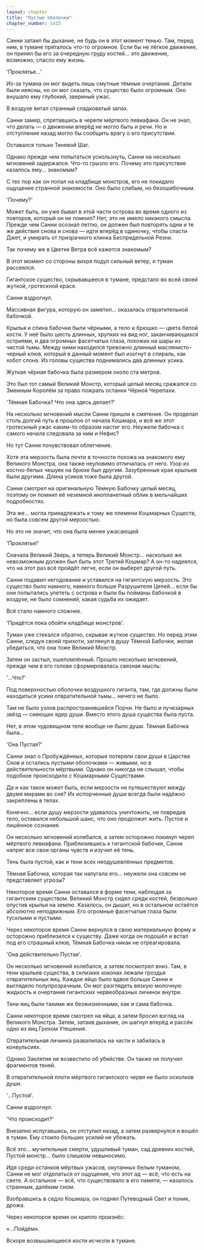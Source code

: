 ```yaml
---
layout: chapter
title: "Пустые оболочки"
chapter_number: 1415
---
```




Санни затаил бы дыхание, не будь он в этот момент тенью. Там, перед ним, в тумане пряталось что-то огромное. Если бы не лёгкое движение, он принял бы его за очередную груду костей... это движение, возможно, спасло ему жизнь.

'Проклятье...'

Из-за тумана он мог видеть лишь смутные тёмные очертания. Детали были неясны, но он мог сказать, что существо было огромным. Оно внушало ему глубокий, звериный ужас.

В воздухе витал странный сладковатый запах.

Санни замер, спрятавшись в черепе мёртвого левиафана. Он не знал, что делать — о движении вперёд не могло быть и речи. Но и отступление назад могло бы сообщить врагу о его присутствии.

Оставался только Теневой Шаг.

Однако прежде чем попытаться ускользнуть, Санни на несколько мгновений задержался. Что-то грызло его. Почему это присутствие казалось ему... знакомым?

С тех пор как он попал на кладбище монстров, его не покидало ощущение странной знакомости. Оно было слабым, но безошибочным.

'Почему?'

Может быть, он уже бывал в этой части острова во время одного из повторов, который он не помнил? Нет, это не имело никакого смысла. Прежде чем Санни осознал петлю, он должен был повторять одни и те же действия снова и снова — идти вперёд в одиночку, чтобы спасти Джет, и умирать от призрачного клинка Беспредельной Резни.

Так почему же в Цветке Ветра всё кажется знакомым?

В этот момент со стороны вихря подул сильный ветер, и туман рассеялся.

Гигантское существо, скрывавшееся в тумане, предстало во всей своей жуткой, гротескной красе.

Санни вздрогнул.

Массивная фигура, которую он заметил... оказалась отвратительной бабочкой.

Крылья и спина бабочки были чёрными, а тело и брюшко — цвета белой кости. У неё было шесть длинных, хрупких на вид ног, заканчивающихся остриями, и два огромных фасетчатых глаза, похожих на шары из чистой тьмы. Между ними находился тревожно длинный маслянисто-черный клюв, который в данный момент был изогнут в спираль, как хобот слона. Из головы существа поднимались два длинных усика.

Жуткая чёрная бабочка была размером около ста метров.

Это был тот самый Великий Монстр, который целый месяц сражался со Змеиным Королём за право пожрать останки Чёрной Черепахи.

'Тёмная Бабочка? Что она здесь делает?'

На несколько мгновений мысли Санни пришли в смятение. Он проделал столь долгий путь в прошлое от начала Кошмара, и всё же этот гротескный ужас каким-то образом настиг его. Неужели бабочка с самого начала следовала за ним и Нефис?

Но тут Санни почувствовал облегчение.

Хотя эта мерзость была почти в точности похожа на знакомого ему Великого Монстра, она также неуловимо отличалась от него. Узор из костно-белых чешуек на брюхе был другим. Зазубренные края крыльев были другими. Длина усиков тоже была другой.

Санни смотрел на оригинальную Тёмную Бабочку целый месяц, поэтому он помнил её неземной инопланетный облик в мельчайших подробностях.

Эта же... могла принадлежать к тому же племени Кошмарных Существ, но была совсем другой мерзостью.

Но это не значит, что она была менее ужасающей

'Проклятье!'

Сначала Великий Зверь, а теперь Великий Монстр... насколько же невозможным должен был быть этот Третий Кошмар? А он-то надеялся, что на этот раз всё пройдёт легче, если он выберет другой путь.

Санни подавил негодование и уставился на гигантскую мерзость. Это существо было намного, намного больше Разрушителя Цепей... если бы они попытались улететь с острова и были бы пойманы бабочкой в воздухе, не было сомнений, какая судьба их ожидает.

Всё стало намного сложнее.

'Придётся пока обойти кладбище монстров'.

Туман уже стекался обратно, скрывая жуткое существо. Но перед этим Санни, следуя своей прихоти, заглянул в душу Тёмной Бабочки, желая убедиться, что она тоже Великий Монстр.

Затем он застыл, ошеломлённый. Прошло несколько мгновений, прежде чем в его голове сформировалась связная мысль:

'...Что?'

Под поверхностью оболочки воздушного гиганта, там, где должны были находиться усики отвратительной тьмы... ничего не было.

Там не было узлов распространившейся Порчи. Не было и лучезарных звёзд — сияющих ядер души. Вместо этого душа существа была пуста.

Нет, в этом чудовищном теле вообще не было души. Тёмная Бабочка была...

'Она Пустая?'

Санни знал о Пробуждённых, которые потеряли свои души в Царстве Снов и остались пустыми оболочками — живыми, но в действительности мёртвыми. Однако он никогда не слышал, чтобы подобное происходило с Кошмарными Существами.

Да и как такое может быть, если мерзости не путешествуют между двумя мирами во сне? Их испорченные души всегда были надёжно закреплены в телах.

Конечно... если душу мерзости удавалось уничтожить, не повредив тело, оставался небольшой шанс, что оно продолжит жить. Пустое и лишённое сознания.

Он несколько мгновений колебался, а затем осторожно покинул череп мёртвого левиафана. Приблизившись к гигантской бабочке, Санни напряг все свои органы чувств и изучил её тень.

Тень была пустой, как и тени всех неодушевлённых предметов.

Тёмная Бабочка, которая так напугала его... неужели она совсем не представляет угрозы?

Некоторое время Санни оставался в форме тени, наблюдая за гигантским существом. Великий Монстр сидел среди костей, безвольно опустив крылья на землю. Казалось, он дышит, но в остальном остаётся абсолютно неподвижным. Его огромные фасетчатые глаза были тусклыми и пустыми.

Через некоторое время Санни вернулся в свою материальную форму и осторожно приблизился к существу. Даже когда он подошёл и встал под его страшный клюв, Тёмная Бабочка никак не отреагировала.

'Она действительно Пустая'.

Он несколько мгновений колебался, а затем посмотрел вниз. Там, в тени крыльев существа, в склизких коконах лежали гроздья отвратительных яиц. Каждое яйцо было вдвое больше Санни и выглядело полупрозрачным. Он мог разглядеть вязкую молочную жидкость и очертания гигантских червеобразных личинок внутри.

Тени яиц были такими же безжизненными, как и сама бабочка.

Санни некоторое время смотрел на яйца, а затем бросил взгляд на Великого Монстра. Затем, затаив дыхание, он шагнул вперёд и рассёк одно из яиц Грехом Утешения.

Отвратительная личинка развалилась на части и забилась в конвульсиях.

Однако Заклятие не возвестило об убийстве. Он также не получил фрагментов теней.

В отвратительной плоти мёртвого гигантского червя не было осколков души.

'...Пустой'.

Санни вздрогнул.

'Что происходит?'

Внезапно испугавшись, он отступил назад, а затем развернулся и вошёл в туман. Ему стоило больших усилий не убежать.

Всё это... мучительные смерти, удушливый туман, сад древних костей, Пустой монстр... было слишком невыносимо.

Идя среди останков мёртвых ужасов, окутанных белым туманом, Санни не мог отделаться от ощущения, что этот ад — всё, что есть на свете. А остальное — всё, что существовало в его памяти, — казалось странным, далёким сном.

Взобравшись в седло Кошмара, он поднял Путеводный Свет и поник, дрожа.

Через некоторое время он хрипло произнёс:

«...Пойдём».

Вскоре возвышающиеся кости исчезли в тумане.

